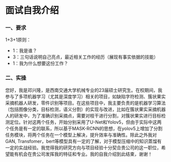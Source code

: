 # 面试自我介绍

### 一、要求

1+3+1原则：

- 1：我是谁？ 
- 3：三句话说明自己亮点，最近相关工作的经历（展现有事实依据的技能）
- 1：我为什么想要这份工作？



### 二、实操

​		您好，我是邓兴隆，是西南交通大学机械专业的23届硕士研究生。在校期间，我参与了多项机器学习（尤其是深度学习）相关的项目，如缺陷字符检测、簇状果实采摘机器人研发，零件识别等项目。在这些项目中，我主要负责的是机器学习算法（包括图像分类，目标检测，语义分割）的实现与改进，比如在簇状果实采摘机器人的研发中，为了准确识别采摘点，需要对枝干进行分割，对簇状果实进行目标检测定位。针对这两个任务，开始分别采用了U-Net和Yolov5，但由于实际中这两个任务是有一定的联系，所以基于MASK-RCNN的思想，在yolov5上增加了分割任务模块，将两个任务在一个模型上解决，提升效率与准确性。除此之外我对GAN, Transfomer，bert等模型具有一定的了解，对于模型压缩中的知识蒸馏有一定的实战经验。我觉得我的研究方向与项目经验十分契合贵公司的这一职位，希望能有机会在贵公司发挥我的特征和专业。我的自我介绍到此结束，谢谢！